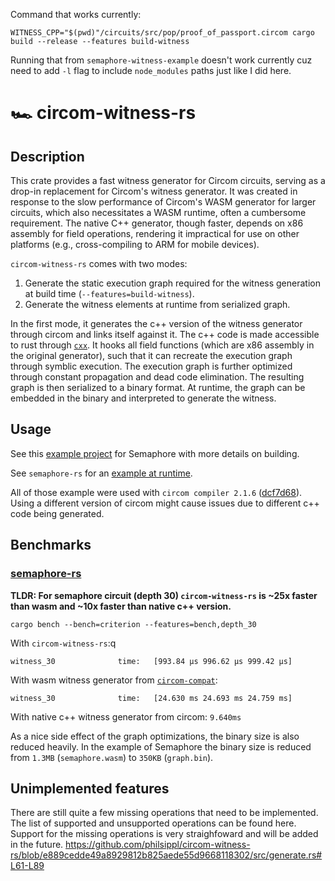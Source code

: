 Command that works currently:
```
WITNESS_CPP="$(pwd)"/circuits/src/pop/proof_of_passport.circom cargo build --release --features build-witness
```
Running that from `semaphore-witness-example` doesn't work currently cuz need to add `-l` flag to include `node_modules` paths just like I did here.

# 🏎️ circom-witness-rs

## Description

This crate provides a fast witness generator for Circom circuits, serving as a drop-in replacement for Circom's witness generator. It was created in response to the slow performance of Circom's WASM generator for larger circuits, which also necessitates a WASM runtime, often a cumbersome requirement. The native C++ generator, though faster, depends on x86 assembly for field operations, rendering it impractical for use on other platforms (e.g., cross-compiling to ARM for mobile devices).

`circom-witness-rs` comes with two modes:

1. Generate the static execution graph required for the witness generation at build time (`--features=build-witness`).
2. Generate the witness elements at runtime from serialized graph.

In the first mode, it generates the c++ version of the witness generator through circom and links itself against it. The c++ code is made accessible to rust through [`cxx`](https://github.com/dtolnay/cxx). It hooks all field functions (which are x86 assembly in the original generator), such that it can recreate the execution graph through symblic execution. The execution graph is further optimized through constant propagation and dead code elimination. The resulting graph is then serialized to a binary format. At runtime, the graph can be embedded in the binary and interpreted to generate the witness.

## Usage

See this [example project](https://github.com/philsippl/semaphore-witness-example) for Semaphore with more details on building. 

See `semaphore-rs` for an [example at runtime](https://github.com/worldcoin/semaphore-rs/blob/62f556bdc1a2a25021dcccc97af4dfa522ab5789/src/protocol/mod.rs#L161-L163).

All of those example were used with `circom compiler 2.1.6` ([dcf7d68](https://github.com/iden3/circom/tree/dcf7d687a81c6d9b3e3840181fd83cdaf5f4ac05)). Using a different version of circom might cause issues due to different c++ code being generated.

## Benchmarks

### [semaphore-rs](https://github.com/worldcoin/semaphore-rs/tree/main)
**TLDR: For semaphore circuit (depth 30) `circom-witness-rs` is ~25x faster than wasm and ~10x faster than native c++ version.**
```
cargo bench --bench=criterion --features=bench,depth_30
```

With `circom-witness-rs`:q
```
witness_30              time:   [993.84 µs 996.62 µs 999.42 µs]
```

With wasm witness generator from [`circom-compat`](https://github.com/arkworks-rs/circom-compat/blob/master/src/witness/witness_calculator.rs):
```
witness_30              time:   [24.630 ms 24.693 ms 24.759 ms]
```

With native c++ witness generator from circom: `9.640ms`

As a nice side effect of the graph optimizations, the binary size is also reduced heavily. In the example of Semaphore the binary size is reduced from `1.3MB` (`semaphore.wasm`) to `350KB` (`graph.bin`). 

## Unimplemented features

There are still quite a few missing operations that need to be implemented. The list of supported and unsupported operations can be found here. Support for the missing operations is very straighfoward and will be added in the future.
https://github.com/philsippl/circom-witness-rs/blob/e889cedde49a8929812b825aede55d9668118302/src/generate.rs#L61-L89
